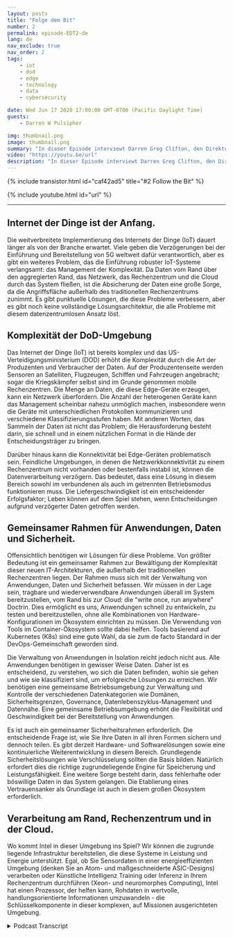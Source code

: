 ```yaml
---
layout: posts
title: "Folge dem Bit"
number: 2
permalink: episode-EDT2-de
lang: de
nav_exclude: true
nav_order: 2
tags:
    - iot
    - dod
    - edge
    - technology
    - data
    - cybersecurity

date: Wed Jun 17 2020 17:00:00 GMT-0700 (Pacific Daylight Time)
guests:
    - Darren W Pulsipher

img: thumbnail.png
image: thumbnail.png
summary: "In dieser Episode interviewt Darren Greg Clifton, den Direktor des Department of Defense (DOD) und der Intelligence für Intel Corp. Sie diskutieren die Herausforderungen des Datenmanagements in einem komplexen System, das mehrere Clouds, Unternehmensrechenzentren, regionale Rechenzentren und taktische Randgebiete umfasst. Hören Sie Darren und Greg zu, wie sie einem Datenfragment von der Erfassung über seine Reise durch dieses Ökosystem bis zur Erzeugung verwertbarer Informationen für Analysten und Kämpfer folgen. Hören Sie Darren und Greg dabei zu, wie sie einige der Hindernisse in dieser großen, zirkulären Umgebung besprechen und Lösungen diskutieren, um verwertbare Informationen zu Analysten und zurück zu Kämpfern zu bringen."
video: "https://youtu.be/url"
description: "In dieser Episode interviewt Darren Greg Clifton, den Direktor des Department of Defense (DOD) und der Intelligence für Intel Corp. Sie diskutieren die Herausforderungen des Datenmanagements in einem komplexen System, das mehrere Clouds, Unternehmensrechenzentren, regionale Rechenzentren und taktische Randgebiete umfasst. Hören Sie Darren und Greg zu, wie sie einem Datenfragment von der Erfassung über seine Reise durch dieses Ökosystem bis zur Erzeugung verwertbarer Informationen für Analysten und Kämpfer folgen. Hören Sie Darren und Greg dabei zu, wie sie einige der Hindernisse in dieser großen, zirkulären Umgebung besprechen und Lösungen diskutieren, um verwertbare Informationen zu Analysten und zurück zu Kämpfern zu bringen."
---
```


<div>
{% include transistor.html id="caf42ad5" title="#2 Follow the Bit" %}

{% include youtube.html id="url" %}
</div>

---

## Internet der Dinge ist der Anfang.

Die weitverbreitete Implementierung des Internets der Dinge (IoT) dauert länger als von der Branche erwartet. Viele geben die Verzögerungen bei der Einführung und Bereitstellung von 5G weltweit dafür verantwortlich, aber es gibt ein weiteres Problem, das die Einführung robuster IoT-Systeme verlangsamt: das Management der Komplexität. Da Daten vom Rand über den aggregierten Rand, das Netzwerk, das Rechenzentrum und die Cloud durch das System fließen, ist die Absicherung der Daten eine große Sorge, da die Angriffsfläche außerhalb des traditionellen Rechenzentrums zunimmt. Es gibt punktuelle Lösungen, die diese Probleme verbessern, aber es gibt noch keine vollständige Lösungsarchitektur, die alle Probleme mit diesem datenzentrumlosen Ansatz löst.

## Komplexität der DoD-Umgebung

Das Internet der Dinge (IoT) ist bereits komplex und das US-Verteidigungsministerium (DOD) erhöht die Komplexität durch die Art der Produzenten und Verbraucher der Daten. Auf der Produzentenseite werden Sensoren an Satelliten, Flugzeugen, Schiffen und Fahrzeugen angebracht; sogar die Kriegskämpfer selbst sind im Grunde genommen mobile Rechenzentren. Die Menge an Daten, die diese Edge-Geräte erzeugen, kann ein Netzwerk überfordern. Die Anzahl der heterogenen Geräte kann das Management scheinbar nahezu unmöglich machen, insbesondere wenn die Geräte mit unterschiedlichen Protokollen kommunizieren und verschiedene Klassifizierungsstufen haben. Mit anderen Worten, das Sammeln der Daten ist nicht das Problem; die Herausforderung besteht darin, sie schnell und in einem nützlichen Format in die Hände der Entscheidungsträger zu bringen.

Darüber hinaus kann die Konnektivität bei Edge-Geräten problematisch sein. Feindliche Umgebungen, in denen die Netzwerkkonnektivität zu einem Rechenzentrum nicht vorhanden oder bestenfalls instabil ist, können die Datenverarbeitung verzögern. Das bedeutet, dass eine Lösung in diesem Bereich sowohl im verbundenen als auch im getrennten Betriebsmodus funktionieren muss. Die Liefergeschwindigkeit ist ein entscheidender Erfolgsfaktor; Leben können auf dem Spiel stehen, wenn Entscheidungen aufgrund verzögerter Daten getroffen werden.

## Gemeinsamer Rahmen für Anwendungen, Daten und Sicherheit.

Offensichtlich benötigen wir Lösungen für diese Probleme. Von größter Bedeutung ist ein gemeinsamer Rahmen zur Bewältigung der Komplexität dieser neuen IT-Architekturen, die außerhalb der traditionellen Rechenzentren liegen. Der Rahmen muss sich mit der Verwaltung von Anwendungen, Daten und Sicherheit befassen. Wir müssen in der Lage sein, tragbare und wiederverwendbare Anwendungen überall im System bereitzustellen, vom Rand bis zur Cloud: die "write once, run anywhere" Doctrin. Dies ermöglicht es uns, Anwendungen schnell zu entwickeln, zu testen und bereitzustellen, ohne alle Kombinationen von Hardware-Konfigurationen im Ökosystem einrichten zu müssen. Die Verwendung von Tools im Container-Ökosystem sollte dabei helfen. Tools basierend auf Kubernetes (K8s) sind eine gute Wahl, da sie zum de facto Standard in der DevOps-Gemeinschaft geworden sind.

Die Verwaltung von Anwendungen in Isolation reicht jedoch nicht aus. Alle Anwendungen benötigen in gewisser Weise Daten. Daher ist es entscheidend, zu verstehen, wo sich die Daten befinden, wohin sie gehen und wie sie klassifiziert sind, um erfolgreiche Lösungen zu erreichen. Wir benötigen eine gemeinsame Betriebsumgebung zur Verwaltung und Kontrolle der verschiedenen Datenkategorien wie Domänen, Sicherheitsgrenzen, Governance, Datenlebenszyklus-Management und Datennähe. Eine gemeinsame Betriebsumgebung erhöht die Flexibilität und Geschwindigkeit bei der Bereitstellung von Anwendungen.

Es ist auch ein gemeinsamer Sicherheitsrahmen erforderlich. Die entscheidende Frage ist, wie Sie Ihre Daten in all ihren Formen sichern und dennoch teilen. Es gibt derzeit Hardware- und Softwarelösungen sowie eine kontinuierliche Weiterentwicklung in diesem Bereich. Grundlegende Sicherheitslösungen wie Verschlüsselung sollten die Basis bilden. Natürlich erfordert dies die richtige zugrundeliegende Engine für Speicherung und Leistungsfähigkeit. Eine weitere Sorge besteht darin, dass fehlerhafte oder böswillige Daten in das System gelangen. Die Etablierung eines Vertrauensanker als Grundlage ist auch in diesem großen Ökosystem erforderlich.

## Verarbeitung am Rand, Rechenzentrum und in der Cloud.

Wo kommt Intel in dieser Umgebung ins Spiel? Wir können die zugrunde liegende Infrastruktur bereitstellen, die diese Systeme in Leistung und Energie unterstützt. Egal, ob Sie Sensordaten in einer energieeffizienten Umgebung (denken Sie an Atom- und maßgeschneiderte ASIC-Designs) verarbeiten oder Künstliche Intelligenz Training oder Inferenz in Ihrem Rechenzentrum durchführen (Xeon- und neuromorphes Computing), Intel hat einen Prozessor, der helfen kann, Rohdaten in wertvolle, handlungsorientierte Informationen umzuwandeln - die Schlüsselkomponente in dieser komplexen, auf Missionen ausgerichteten Umgebung.



<details>
<summary> Podcast Transcript </summary>

<p></p>

</details>
